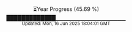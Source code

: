 <p align="center">
⏳Year Progress (45.69 %)<br>
█████████████▁▁▁▁▁▁▁▁▁▁▁▁▁▁▁▁▁ <br>
<sub>Updated: Mon, 16 Jun 2025 18:04:01 GMT</sub>
</p>

